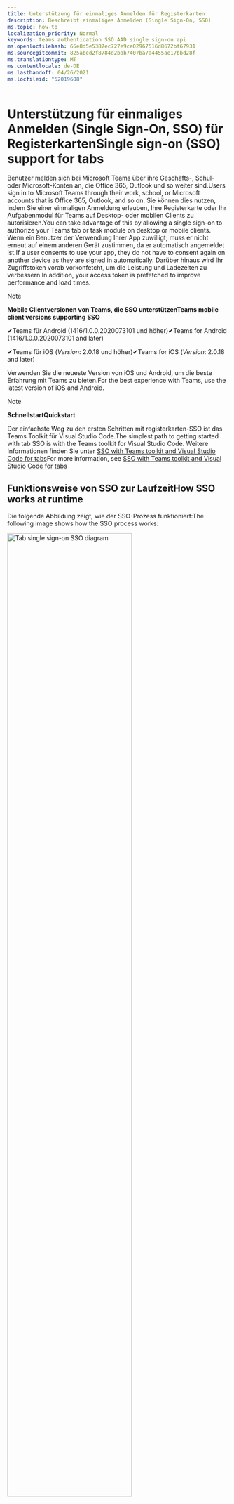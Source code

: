 ```yaml
---
title: Unterstützung für einmaliges Anmelden für Registerkarten
description: Beschreibt einmaliges Anmelden (Single Sign-On, SSO)
ms.topic: how-to
localization_priority: Normal
keywords: teams authentication SSO AAD single sign-on api
ms.openlocfilehash: 65e8d5e5387ec727e9ce02967516d8672bf67931
ms.sourcegitcommit: 825abed2f8784d2bab7407ba7a4455ae17bbd28f
ms.translationtype: MT
ms.contentlocale: de-DE
ms.lasthandoff: 04/26/2021
ms.locfileid: "52019608"
---
```

# <a name="single-sign-on-sso-support-for-tabs"></a><span data-ttu-id="a9f86-104">Unterstützung für einmaliges Anmelden (Single Sign-On, SSO) für Registerkarten</span><span class="sxs-lookup"><span data-stu-id="a9f86-104">Single sign-on (SSO) support for tabs</span></span>

<span data-ttu-id="a9f86-105">Benutzer melden sich bei Microsoft Teams über ihre Geschäfts-, Schul- oder Microsoft-Konten an, die Office 365, Outlook und so weiter sind.</span><span class="sxs-lookup"><span data-stu-id="a9f86-105">Users sign in to Microsoft Teams through their work, school, or Microsoft accounts that is Office 365, Outlook, and so on.</span></span> <span data-ttu-id="a9f86-106">Sie können dies nutzen, indem Sie einer einmaligen Anmeldung erlauben, Ihre Registerkarte oder Ihr Aufgabenmodul für Teams auf Desktop- oder mobilen Clients zu autorisieren.</span><span class="sxs-lookup"><span data-stu-id="a9f86-106">You can take advantage of this by allowing a single sign-on to authorize your Teams tab or task module on desktop or mobile clients.</span></span> <span data-ttu-id="a9f86-107">Wenn ein Benutzer der Verwendung Ihrer App zuwilligt, muss er nicht erneut auf einem anderen Gerät zustimmen, da er automatisch angemeldet ist.</span><span class="sxs-lookup"><span data-stu-id="a9f86-107">If a user consents to use your app, they do not have to consent again on another device as they are signed in automatically.</span></span> <span data-ttu-id="a9f86-108">Darüber hinaus wird Ihr Zugriffstoken vorab vorkonfetcht, um die Leistung und Ladezeiten zu verbessern.</span><span class="sxs-lookup"><span data-stu-id="a9f86-108">In addition, your access token is prefetched to improve performance and load times.</span></span>

> [!NOTE]
> <span data-ttu-id="a9f86-109">**Mobile Clientversionen von Teams, die SSO unterstützen**</span><span class="sxs-lookup"><span data-stu-id="a9f86-109">**Teams mobile client versions supporting SSO**</span></span>  
>
> <span data-ttu-id="a9f86-110">✔Teams für Android (1416/1.0.0.2020073101 und höher)</span><span class="sxs-lookup"><span data-stu-id="a9f86-110">✔Teams for Android (1416/1.0.0.2020073101 and later)</span></span>
>
> <span data-ttu-id="a9f86-111">✔Teams für iOS (_Version_: 2.0.18 und höher)</span><span class="sxs-lookup"><span data-stu-id="a9f86-111">✔Teams for iOS (_Version_: 2.0.18 and later)</span></span>  
>
> <span data-ttu-id="a9f86-112">Verwenden Sie die neueste Version von iOS und Android, um die beste Erfahrung mit Teams zu bieten.</span><span class="sxs-lookup"><span data-stu-id="a9f86-112">For the best experience with Teams, use the latest version of iOS and Android.</span></span>

> [!NOTE]
> <span data-ttu-id="a9f86-113">**Schnellstart**</span><span class="sxs-lookup"><span data-stu-id="a9f86-113">**Quickstart**</span></span>  
>
> <span data-ttu-id="a9f86-114">Der einfachste Weg zu den ersten Schritten mit registerkarten-SSO ist das Teams Toolkit für Visual Studio Code.</span><span class="sxs-lookup"><span data-stu-id="a9f86-114">The simplest path to getting started with tab SSO is with the Teams toolkit for Visual Studio Code.</span></span> <span data-ttu-id="a9f86-115">Weitere Informationen finden Sie unter [SSO with Teams toolkit and Visual Studio Code for tabs](../../../toolkit/visual-studio-code-tab-sso.md)</span><span class="sxs-lookup"><span data-stu-id="a9f86-115">For more information, see [SSO with Teams toolkit and Visual Studio Code for tabs](../../../toolkit/visual-studio-code-tab-sso.md)</span></span>

## <a name="how-sso-works-at-runtime"></a><span data-ttu-id="a9f86-116">Funktionsweise von SSO zur Laufzeit</span><span class="sxs-lookup"><span data-stu-id="a9f86-116">How SSO works at runtime</span></span>

<span data-ttu-id="a9f86-117">Die folgende Abbildung zeigt, wie der SSO-Prozess funktioniert:</span><span class="sxs-lookup"><span data-stu-id="a9f86-117">The following image shows how the SSO process works:</span></span>

<!-- markdownlint-disable MD033 -->
<img src="~/assets/images/tabs/tabs-sso-diagram.png" alt="Tab single sign-on SSO diagram" width="75%"/>

1. <span data-ttu-id="a9f86-118">In der Registerkarte wird ein JavaScript-Aufruf an `getAuthToken()` durchgeführt.</span><span class="sxs-lookup"><span data-stu-id="a9f86-118">In the tab, a JavaScript call is made to `getAuthToken()`.</span></span> <span data-ttu-id="a9f86-119">Dies weist Teams an, ein Authentifizierungstoken für die Registerkartenanwendung abzurufen.</span><span class="sxs-lookup"><span data-stu-id="a9f86-119">This tells Teams to obtain an authentication token for the tab application.</span></span>
2. <span data-ttu-id="a9f86-120">Wenn dies das erste Mal ist, dass der aktuelle Benutzer Ihre Registerkartenanwendung verwendet hat, gibt es eine Anforderungsaufforderung zur Zustimmung, wenn eine Zustimmung erforderlich ist, oder zur Verarbeitung der mehrstufigen Authentifizierung, z. B. der zweistufigen Authentifizierung.</span><span class="sxs-lookup"><span data-stu-id="a9f86-120">If this is the first time the current user has used your tab application, there is a request prompt to consent if consent is required or to handle step-up authentication such as two-factor authentication.</span></span>
3. <span data-ttu-id="a9f86-121">Teams fordert das Registerkartenanwendungstoken vom Azure Active Directory (AAD)-Endpunkt für den aktuellen Benutzer an.</span><span class="sxs-lookup"><span data-stu-id="a9f86-121">Teams requests the tab application token from the Azure Active Directory (AAD) endpoint for the current user.</span></span>
4. <span data-ttu-id="a9f86-122">AAD sendet das Registerkartenanwendungstoken an die Teams-Anwendung.</span><span class="sxs-lookup"><span data-stu-id="a9f86-122">AAD sends the tab application token to the Teams application.</span></span>
5. <span data-ttu-id="a9f86-123">Teams sendet das Registerkartenanwendungstoken als Teil des vom Aufruf zurückgegebenen Ergebnisobjekts an die `getAuthToken()` Registerkarte.</span><span class="sxs-lookup"><span data-stu-id="a9f86-123">Teams sends the tab application token to the tab as part of the result object returned by the `getAuthToken()` call.</span></span>
6. <span data-ttu-id="a9f86-124">Das Token wird in der Registerkartenanwendung mithilfe von JavaScript analysiert, um die erforderlichen Informationen wie die E-Mail-Adresse des Benutzers zu extrahieren.</span><span class="sxs-lookup"><span data-stu-id="a9f86-124">The token is parsed in the tab application using JavaScript, to extract required information, such as the user's email address.</span></span>

> [!NOTE]
> <span data-ttu-id="a9f86-125">Der ist nur gültig für die Zustimmung zu einer begrenzten Gruppe von APIs auf Benutzerebene, d. h. `getAuthToken()` E-Mail, Profil, offline_access und OpenId.</span><span class="sxs-lookup"><span data-stu-id="a9f86-125">The `getAuthToken()` is only valid for consenting to a limited set of user-level APIs that is email, profile, offline_access and OpenId.</span></span> <span data-ttu-id="a9f86-126">Es wird nicht für weitere Graph-Bereiche wie oder `User.Read` `Mail.Read` verwendet.</span><span class="sxs-lookup"><span data-stu-id="a9f86-126">It is not used for further Graph scopes such as `User.Read` or `Mail.Read`.</span></span> <span data-ttu-id="a9f86-127">Mögliche Problemumgehungen finden Sie [unter zusätzliche Graph-Bereiche](#apps-that-require-additional-graph-scopes).</span><span class="sxs-lookup"><span data-stu-id="a9f86-127">For suggested workarounds, see [additional Graph scopes](#apps-that-require-additional-graph-scopes).</span></span>

<span data-ttu-id="a9f86-128">Die SSO-API funktioniert auch in [Aufgabenmodulen,](../../../task-modules-and-cards/what-are-task-modules.md) die Webinhalte einbetten.</span><span class="sxs-lookup"><span data-stu-id="a9f86-128">The SSO API also works in [task modules](../../../task-modules-and-cards/what-are-task-modules.md) that embed web content.</span></span>

## <a name="develop-an-sso-microsoft-teams-tab"></a><span data-ttu-id="a9f86-129">Entwickeln einer Microsoft Teams-Registerkarte für SSO</span><span class="sxs-lookup"><span data-stu-id="a9f86-129">Develop an SSO Microsoft Teams tab</span></span>

<span data-ttu-id="a9f86-130">In diesem Abschnitt werden die Aufgaben beim Erstellen einer Registerkarte Teams beschrieben, die SSO verwendet.</span><span class="sxs-lookup"><span data-stu-id="a9f86-130">This section describes the tasks involved in creating a Teams tab that uses SSO.</span></span> <span data-ttu-id="a9f86-131">Diese Aufgaben sind sprach- und frameworkunabhängig.</span><span class="sxs-lookup"><span data-stu-id="a9f86-131">These tasks are language- and framework-agnostic.</span></span>

### <a name="1-create-your-aad-application"></a><span data-ttu-id="a9f86-132">1. Erstellen Ihrer AAD-Anwendung</span><span class="sxs-lookup"><span data-stu-id="a9f86-132">1. Create your AAD application</span></span>

<span data-ttu-id="a9f86-133">**So registrieren Sie Ihre Anwendung im [AAD-Portal](https://azure.microsoft.com/features/azure-portal/) (Übersicht)**</span><span class="sxs-lookup"><span data-stu-id="a9f86-133">**To register your application in the [AAD portal](https://azure.microsoft.com/features/azure-portal/) overview**</span></span>

1. <span data-ttu-id="a9f86-134">Erhalten Sie [Ihre AAD-Anwendungs-ID](/azure/active-directory/develop/howto-create-service-principal-portal#get-values-for-signing-in).</span><span class="sxs-lookup"><span data-stu-id="a9f86-134">Get your [AAD Application ID](/azure/active-directory/develop/howto-create-service-principal-portal#get-values-for-signing-in).</span></span>
2. <span data-ttu-id="a9f86-135">Geben Sie die Berechtigungen an, die Ihre Anwendung für den AAD-Endpunkt benötigt, und optional Graph.</span><span class="sxs-lookup"><span data-stu-id="a9f86-135">Specify the permissions that your application needs for the AAD endpoint and, optionally, Graph.</span></span>
3. <span data-ttu-id="a9f86-136">[Erteilen von Berechtigungen](/azure/active-directory/develop/howto-create-service-principal-portal#configure-access-policies-on-resources) für Desktop-, Web- und mobile Anwendungen von Teams.</span><span class="sxs-lookup"><span data-stu-id="a9f86-136">[Grant permissions](/azure/active-directory/develop/howto-create-service-principal-portal#configure-access-policies-on-resources) for Teams desktop, web, and mobile applications.</span></span>
4. <span data-ttu-id="a9f86-137">Autorisieren Sie Teams, indem Sie **die** Schaltfläche Bereich hinzufügen  auswählen und geben Sie in dem geöffneten Bereich access_as_user **Bereichsnamen ein.**</span><span class="sxs-lookup"><span data-stu-id="a9f86-137">Pre-authorize Teams by selecting the **Add a scope** button and in the panel that opens, enter **access_as_user** as the **Scope name**.</span></span>

> [!NOTE]
> <span data-ttu-id="a9f86-138">Es gibt einige wichtige Einschränkungen, die Sie kennen müssen:</span><span class="sxs-lookup"><span data-stu-id="a9f86-138">There are some important restrictions that you must know:</span></span>
>
> * <span data-ttu-id="a9f86-139">Es werden nur Graph-API-Berechtigungen auf Benutzerebene unterstützt, d. h. E-Mail, Profil, offline_access, OpenId.</span><span class="sxs-lookup"><span data-stu-id="a9f86-139">Only user-level Graph API permissions are supported that is, email, profile, offline_access, OpenId.</span></span> <span data-ttu-id="a9f86-140">Wenn Sie Zugriff auf andere Graph-Bereiche wie oder haben `User.Read` `Mail.Read` müssen, lesen Sie [empfohlene Problemumgehung](#apps-that-require-additional-graph-scopes).</span><span class="sxs-lookup"><span data-stu-id="a9f86-140">If you must have access to other Graph scopes such as `User.Read` or `Mail.Read`, see [recommended workaround](#apps-that-require-additional-graph-scopes).</span></span>
> * <span data-ttu-id="a9f86-141">Es ist wichtig, dass der Domänenname Ihrer Anwendung mit dem Domänennamen identisch ist, den Sie für Ihre AAD-Anwendung registriert haben.</span><span class="sxs-lookup"><span data-stu-id="a9f86-141">It is important that your application's domain name is the same as the domain name you have registered for your AAD application.</span></span>
> * <span data-ttu-id="a9f86-142">Derzeit werden mehrere Domänen pro App nicht unterstützt.</span><span class="sxs-lookup"><span data-stu-id="a9f86-142">Currently multiple domains per app are not supported.</span></span>

<span data-ttu-id="a9f86-143">**So registrieren Sie Ihre App über das AAD-Portal**</span><span class="sxs-lookup"><span data-stu-id="a9f86-143">**To register your app through the AAD portal**</span></span>

1. <span data-ttu-id="a9f86-144">Registrieren Sie eine neue Anwendung im [AAD-App-Registrierungsportal.](https://go.microsoft.com/fwlink/?linkid=2083908)</span><span class="sxs-lookup"><span data-stu-id="a9f86-144">Register a new application in the [AAD App Registrations](https://go.microsoft.com/fwlink/?linkid=2083908) portal.</span></span>
2. <span data-ttu-id="a9f86-145">Wählen **Sie Neue Registrierung aus.**</span><span class="sxs-lookup"><span data-stu-id="a9f86-145">Select **New Registration**.</span></span> <span data-ttu-id="a9f86-146">Die **Seite Anwendung registrieren** wird angezeigt.</span><span class="sxs-lookup"><span data-stu-id="a9f86-146">The **Register an application** page appears.</span></span>
3. <span data-ttu-id="a9f86-147">Geben Sie **auf der Seite** Anwendung registrieren die folgenden Werte ein:</span><span class="sxs-lookup"><span data-stu-id="a9f86-147">In the **Register an application** page, enter the following values:</span></span>
    1. <span data-ttu-id="a9f86-148">Geben Sie einen **Namen** für Ihre App ein.</span><span class="sxs-lookup"><span data-stu-id="a9f86-148">Enter a **Name** for your app.</span></span>
    2. <span data-ttu-id="a9f86-149">Wählen Sie **die Unterstützten Kontotypen** aus, wählen Sie einzelnen Mandanten- oder mehrstufigen Kontotyp aus.</span><span class="sxs-lookup"><span data-stu-id="a9f86-149">Choose the **Supported account types**, select single tenant or multitenant account type.</span></span> <span data-ttu-id="a9f86-150">¹</span><span class="sxs-lookup"><span data-stu-id="a9f86-150">¹</span></span>
    * <span data-ttu-id="a9f86-151">Lassen Sie **URI umleiten** leer.</span><span class="sxs-lookup"><span data-stu-id="a9f86-151">Leave **Redirect URI** empty.</span></span>
    3. <span data-ttu-id="a9f86-152">Wählen Sie **Registrieren** aus.</span><span class="sxs-lookup"><span data-stu-id="a9f86-152">Choose **Register**.</span></span>
4. <span data-ttu-id="a9f86-153">Kopieren und speichern Sie auf der Übersichtsseite die **Anwendungs-ID (Client-ID).**</span><span class="sxs-lookup"><span data-stu-id="a9f86-153">On the overview page, copy and save the **Application (client) ID**.</span></span> <span data-ttu-id="a9f86-154">Sie müssen dies später beim Aktualisieren Ihres Teams-Anwendungsmanifests haben.</span><span class="sxs-lookup"><span data-stu-id="a9f86-154">You must have it later when updating your Teams application manifest.</span></span>
5. <span data-ttu-id="a9f86-155">Wählen Sie unter **Verwalten** die Option **Eine API verfügbar machen** aus.</span><span class="sxs-lookup"><span data-stu-id="a9f86-155">Under **Manage**, select **Expose an API**.</span></span>
6. <span data-ttu-id="a9f86-156">Wählen Sie den **Link Set** aus, um den Anwendungs-ID-URI in Form von zu `api://{AppID}` generieren.</span><span class="sxs-lookup"><span data-stu-id="a9f86-156">Select the **Set** link to generate the Application ID URI in the form of `api://{AppID}`.</span></span> <span data-ttu-id="a9f86-157">Fügen Sie Ihren vollqualifizierten Domänennamen mit einem Schrägstrich "/" ein, der am Ende zwischen den doppelten Schrägstrichen und der GUID angefügt ist.</span><span class="sxs-lookup"><span data-stu-id="a9f86-157">Insert your fully qualified domain name with a forward slash "/" appended to the end, between the double forward slashes and the GUID.</span></span> <span data-ttu-id="a9f86-158">Die gesamte ID muss die Form `api://fully-qualified-domain-name.com/{AppID}` haben.</span><span class="sxs-lookup"><span data-stu-id="a9f86-158">The entire ID must have the form of `api://fully-qualified-domain-name.com/{AppID}`.</span></span> <span data-ttu-id="a9f86-159">² Beispiel: `api://subdomain.example.com/00000000-0000-0000-0000-000000000000` .</span><span class="sxs-lookup"><span data-stu-id="a9f86-159">² For example, `api://subdomain.example.com/00000000-0000-0000-0000-000000000000`.</span></span> <span data-ttu-id="a9f86-160">Der vollqualifizierte Domänenname ist der lesbare Domänenname für den Menschen, aus dem Ihre App bedient wird.</span><span class="sxs-lookup"><span data-stu-id="a9f86-160">The fully qualified domain name is the human readable domain name from which your app is served.</span></span> <span data-ttu-id="a9f86-161">Wenn Sie einen Tunneldienst wie ngrok verwenden, müssen Sie diesen Wert aktualisieren, wenn sich ihre ngrok-Unterdomäne ändert.</span><span class="sxs-lookup"><span data-stu-id="a9f86-161">If you are using a tunneling service such as ngrok, you must update this value whenever your ngrok subdomain changes.</span></span>
7. <span data-ttu-id="a9f86-162">Wählen Sie **Bereich hinzufügen**.</span><span class="sxs-lookup"><span data-stu-id="a9f86-162">Select **Add a scope**.</span></span> <span data-ttu-id="a9f86-163">Geben Sie im geöffneten Bereich **access_as_user** als **Bereichsnamen ein.**</span><span class="sxs-lookup"><span data-stu-id="a9f86-163">In the panel that opens, enter **access_as_user** as the **Scope name**.</span></span>
8. <span data-ttu-id="a9f86-164">Geben Sie **im Feld Wer kann zustimmen?** **Admins und Benutzer ein.**</span><span class="sxs-lookup"><span data-stu-id="a9f86-164">In the **Who can consent?** box, enter **Admins and users**.</span></span>
9. <span data-ttu-id="a9f86-165">Geben Sie die Details in die Felder für die Konfiguration der Administrator- und Benutzer-Zustimmungsaufforderungen mit Werten ein, die für den Bereich geeignet `access_as_user` sind:</span><span class="sxs-lookup"><span data-stu-id="a9f86-165">Enter the details in the boxes for configuring the admin and user consent prompts with values that are appropriate for the `access_as_user` scope:</span></span>
    * <span data-ttu-id="a9f86-166">**Titel der Administratoreinwilligung**: Teams kann auf das Benutzerprofil zugreifen.</span><span class="sxs-lookup"><span data-stu-id="a9f86-166">**Admin consent title:** Teams can access the user’s profile.</span></span>
    * <span data-ttu-id="a9f86-167">**Administrator-Zustimmungsbeschreibung:** Teams kann die Web-APIs der App als aktuellen Benutzer aufrufen.</span><span class="sxs-lookup"><span data-stu-id="a9f86-167">**Admin consent description**: Teams can call the app’s web APIs as the current user.</span></span>
    * <span data-ttu-id="a9f86-168">**Benutzer-Zustimmungstitel:** Teams kann auf Ihr Profil zugreifen und Anforderungen in Ihrem Namen stellen.</span><span class="sxs-lookup"><span data-stu-id="a9f86-168">**User consent title**: Teams can access your profile and make requests on your behalf.</span></span>
    * <span data-ttu-id="a9f86-169">**Benutzer-Zustimmungsbeschreibung:** Teams kann die APIs dieser App mit denselben Rechten aufrufen wie Sie.</span><span class="sxs-lookup"><span data-stu-id="a9f86-169">**User consent description:** Teams can call this app’s APIs with the same rights as you have.</span></span>
10. <span data-ttu-id="a9f86-170">Stellen Sie sicher, **Zustand** auf **Aktiviert** festgelegt ist.</span><span class="sxs-lookup"><span data-stu-id="a9f86-170">Ensure that **State** is set to **Enabled**.</span></span>
11. <span data-ttu-id="a9f86-171">Wählen **Sie Bereich hinzufügen aus,** um die Details zu speichern.</span><span class="sxs-lookup"><span data-stu-id="a9f86-171">Select **Add scope** to save the details.</span></span> <span data-ttu-id="a9f86-172">Der Domänenteil  des Bereichsnamens, der unterhalb des Textfelds angezeigt wird, muss automatisch mit dem **anwendungs-ID-URI** übereinstimmen, der im vorherigen Schritt festgelegt wurde, und am Ende `/access_as_user` angefügt `api://subdomain.example.com/00000000-0000-0000-0000-000000000000/access_as_user` werden.</span><span class="sxs-lookup"><span data-stu-id="a9f86-172">The domain part of the **Scope name** displayed below the text field must automatically match the **Application ID** URI set in the previous step, with `/access_as_user` appended to the end `api://subdomain.example.com/00000000-0000-0000-0000-000000000000/access_as_user`.</span></span>
12. <span data-ttu-id="a9f86-173">Identifizieren Sie im Abschnitt Autorisierte **Clientanwendungen** die Anwendungen, die Sie für die Webanwendung Ihrer App autorisieren möchten.</span><span class="sxs-lookup"><span data-stu-id="a9f86-173">In the **Authorized client applications** section, identify the applications that you want to authorize for your app’s web application.</span></span> <span data-ttu-id="a9f86-174">Wählen **Sie Clientanwendung hinzufügen aus.**</span><span class="sxs-lookup"><span data-stu-id="a9f86-174">Select **Add a client application**.</span></span> <span data-ttu-id="a9f86-175">Geben Sie die folgenden Client-IDs ein, und wählen Sie den autorisierten Bereich aus, den Sie im vorherigen Schritt erstellt haben:</span><span class="sxs-lookup"><span data-stu-id="a9f86-175">Enter each of the following client IDs and select the authorized scope you created in the previous step:</span></span>
    * <span data-ttu-id="a9f86-176">`1fec8e78-bce4-4aaf-ab1b-5451cc387264` für mobile Teams- oder Desktopanwendung.</span><span class="sxs-lookup"><span data-stu-id="a9f86-176">`1fec8e78-bce4-4aaf-ab1b-5451cc387264` for Teams mobile or desktop application.</span></span>
    * <span data-ttu-id="a9f86-177">`5e3ce6c0-2b1f-4285-8d4b-75ee78787346` für die Teams-Webanwendung.</span><span class="sxs-lookup"><span data-stu-id="a9f86-177">`5e3ce6c0-2b1f-4285-8d4b-75ee78787346` for Teams web application.</span></span>
13. <span data-ttu-id="a9f86-178">Navigieren Sie zu **API-Berechtigungen**.</span><span class="sxs-lookup"><span data-stu-id="a9f86-178">Navigate to **API Permissions**.</span></span> <span data-ttu-id="a9f86-179">Wählen **Sie Microsoft** Graph Delegierte Berechtigungen hinzufügen aus, und fügen Sie dann die folgenden Berechtigungen aus der  >    >  Graph-API hinzu:</span><span class="sxs-lookup"><span data-stu-id="a9f86-179">Select **Add a permission** > **Microsoft Graph** > **Delegated permissions**, then add the following permissions from Graph API:</span></span>
    * <span data-ttu-id="a9f86-180">User.Read standardmäßig aktiviert</span><span class="sxs-lookup"><span data-stu-id="a9f86-180">User.Read enabled by default</span></span>
    * <span data-ttu-id="a9f86-181">email</span><span class="sxs-lookup"><span data-stu-id="a9f86-181">email</span></span>
    * <span data-ttu-id="a9f86-182">offline_access</span><span class="sxs-lookup"><span data-stu-id="a9f86-182">offline_access</span></span>
    * <span data-ttu-id="a9f86-183">OpenId</span><span class="sxs-lookup"><span data-stu-id="a9f86-183">OpenId</span></span>
    * <span data-ttu-id="a9f86-184">Profil</span><span class="sxs-lookup"><span data-stu-id="a9f86-184">profile</span></span>

14. <span data-ttu-id="a9f86-185">Navigieren Sie zu **Authentifizierung**.</span><span class="sxs-lookup"><span data-stu-id="a9f86-185">Navigate to **Authentication**.</span></span>

    <span data-ttu-id="a9f86-186">Wenn einer App keine Zustimmung des IT-Admins erteilt wurde, müssen Benutzer bei der ersten Verwendung einer App ihre Zustimmung erteilen.</span><span class="sxs-lookup"><span data-stu-id="a9f86-186">If an app has not been granted IT admin consent, users have to provide consent the first time they use an app.</span></span>

    <span data-ttu-id="a9f86-187">So geben Sie einen Umleitungs-URI ein:</span><span class="sxs-lookup"><span data-stu-id="a9f86-187">To enter a redirect URI:</span></span>
    * <span data-ttu-id="a9f86-188">Wählen **Sie Plattform hinzufügen aus.**</span><span class="sxs-lookup"><span data-stu-id="a9f86-188">Select **Add a platform**.</span></span>
    * <span data-ttu-id="a9f86-189">Wählen Sie **Web** aus.</span><span class="sxs-lookup"><span data-stu-id="a9f86-189">Select **web**.</span></span>
    * <span data-ttu-id="a9f86-190">Geben Sie den **Umleitungs-URI** für Ihre App ein.</span><span class="sxs-lookup"><span data-stu-id="a9f86-190">Enter the **redirect URI** for your app.</span></span> <span data-ttu-id="a9f86-191">Dies ist die Seite, auf der der Benutzer durch einen erfolgreichen impliziten Erteilungsfluss umgeleitet wird.</span><span class="sxs-lookup"><span data-stu-id="a9f86-191">This is the page where a successful implicit grant flow redirects the user.</span></span> <span data-ttu-id="a9f86-192">Dies ist derselbe vollqualifizierte Domänenname, den Sie in Schritt 5 eingegeben haben, gefolgt von der API-Route, an die eine Authentifizierungsantwort gesendet wird.</span><span class="sxs-lookup"><span data-stu-id="a9f86-192">This is the same fully qualified domain name that you entered in step 5 followed by the API route where an authentication response is sent.</span></span> <span data-ttu-id="a9f86-193">Wenn Sie einem der Teams-Beispiele folgen, ist dies `https://subdomain.example.com/auth-end` .</span><span class="sxs-lookup"><span data-stu-id="a9f86-193">If you are following any of the Teams samples, this is `https://subdomain.example.com/auth-end`.</span></span>

    <span data-ttu-id="a9f86-194">Aktivieren Sie die implizite Gewährung, indem Sie die folgenden Kontrollkästchen aktivieren: ✔-ID-Token ✔ Zugriffstoken</span><span class="sxs-lookup"><span data-stu-id="a9f86-194">Enable implicit grant by checking the following boxes: ✔ ID Token ✔ Access Token</span></span>

<span data-ttu-id="a9f86-195">Glückwunsch!</span><span class="sxs-lookup"><span data-stu-id="a9f86-195">Congratulations!</span></span> <span data-ttu-id="a9f86-196">Sie haben die erforderlichen Voraussetzungen für die App-Registrierung erfüllt, um mit der Registerkarte SSO-App fortzufahren.</span><span class="sxs-lookup"><span data-stu-id="a9f86-196">You have completed the app registration prerequisites to proceed with your tab SSO app.</span></span>

> [!NOTE]
>
> * <span data-ttu-id="a9f86-197">¹ Wenn Ihre AAD-App im selben Mandanten registriert ist, in dem Sie eine Authentifizierungsanforderung in Teams stellen, kann der Benutzer nicht um Zustimmung gebeten werden und erhält sofort ein Zugriffstoken.</span><span class="sxs-lookup"><span data-stu-id="a9f86-197">¹ If your AAD app is registered in the same tenant where you are making an authentication request in Teams, the user cannot be asked to consent and is granted an access token right away.</span></span> <span data-ttu-id="a9f86-198">Benutzer stimmen diesen Berechtigungen nur zu, wenn die AAD-App in einem anderen Mandanten registriert ist.</span><span class="sxs-lookup"><span data-stu-id="a9f86-198">Users only consent to these permissions if the AAD app is registered in a different tenant.</span></span>
> * <span data-ttu-id="a9f86-199">² Wenn die benutzerdefinierte Domäne nicht zu AAD hinzugefügt wird, wird eine Fehlermeldung angezeigt, die besagt, dass der Hostname nicht auf einer bereits vorhandenen Domäne basieren darf.</span><span class="sxs-lookup"><span data-stu-id="a9f86-199">² If the custom domain is not added to AAD, you get an error stating that the host name must not be based on an already owned domain.</span></span> <span data-ttu-id="a9f86-200">Um AAD eine benutzerdefinierte Domäne hinzuzufügen und zu registrieren, führen Sie die Schritte zum Hinzufügen eines benutzerdefinierten Domänennamens zur [AAD-Prozedur](/azure/active-directory/fundamentals/add-custom-domain) aus, und wiederholen Sie dann Schritt 5.</span><span class="sxs-lookup"><span data-stu-id="a9f86-200">To add custom domain to AAD and register it, follow the [add a custom domain name to AAD](/azure/active-directory/fundamentals/add-custom-domain) procedure, and then repeat step 5.</span></span> <span data-ttu-id="a9f86-201">Sie können diesen Fehler auch erhalten, wenn Sie im Office 365-Mandanz nicht mit Administratoranmeldeinformationen angemeldet sind.</span><span class="sxs-lookup"><span data-stu-id="a9f86-201">You can also get this error if you are not signed in with Admin credentials in the Office 365 tenancy.</span></span>
> * <span data-ttu-id="a9f86-202">Wenn Sie den Benutzerprinzipalnamen (User Principal Name, UPN) im zurückgegebenen Zugriffstoken nicht erhalten, können Sie ihn als [optionalen](https://docs.microsoft.com/azure/active-directory/develop/active-directory-optional-claims) Anspruch in AAD hinzufügen.</span><span class="sxs-lookup"><span data-stu-id="a9f86-202">If you are not receiving the user principal name (UPN)) in the returned access token, you can add it as an [optional claim](https://docs.microsoft.com/azure/active-directory/develop/active-directory-optional-claims) in AAD.</span></span>

### <a name="2-update-your-teams-application-manifest"></a><span data-ttu-id="a9f86-203">2. Aktualisieren Des Anwendungsmanifests von Teams</span><span class="sxs-lookup"><span data-stu-id="a9f86-203">2. Update your Teams application manifest</span></span>

<span data-ttu-id="a9f86-204">Verwenden Sie den folgenden Code, um Ihrem Teams-Manifest neue Eigenschaften hinzuzufügen:</span><span class="sxs-lookup"><span data-stu-id="a9f86-204">Use the following code to add new properties to your Teams manifest:</span></span>

```json
"webApplicationInfo": {
  "id": "00000000-0000-0000-0000-000000000000",
  "resource": "api://subdomain.example.com/00000000-0000-0000-0000-000000000000"
}
```

* <span data-ttu-id="a9f86-205">**WebApplicationInfo** ist das übergeordnete Element der folgenden Elemente:</span><span class="sxs-lookup"><span data-stu-id="a9f86-205">**WebApplicationInfo** is the parent of the following elements:</span></span>

> [!div class="checklist"]
> * <span data-ttu-id="a9f86-206">**id** – Die Client-ID der Anwendung.</span><span class="sxs-lookup"><span data-stu-id="a9f86-206">**id** - The client ID of the application.</span></span> <span data-ttu-id="a9f86-207">Dies ist die Anwendungs-ID, die Sie im Rahmen der Registrierung der Anwendung bei Azure AD erhalten haben.</span><span class="sxs-lookup"><span data-stu-id="a9f86-207">This is the application ID that you obtained as part of registering the application with Azure AD.</span></span>
>* <span data-ttu-id="a9f86-208">**resource** – Die Domäne und Unterdomäne Ihrer Anwendung.</span><span class="sxs-lookup"><span data-stu-id="a9f86-208">**resource** - The domain and subdomain of your application.</span></span> <span data-ttu-id="a9f86-209">Dies ist der gleiche URI (einschließlich des Protokolls), den Sie beim Erstellen `api://` `scope` in Schritt 6 registriert haben.</span><span class="sxs-lookup"><span data-stu-id="a9f86-209">This is the same URI (including the `api://` protocol) that you registered when creating your `scope` in step 6.</span></span> <span data-ttu-id="a9f86-210">Sie dürfen den Pfad `access_as_user` nicht in Ihre Ressource verwenden.</span><span class="sxs-lookup"><span data-stu-id="a9f86-210">You must not include the `access_as_user` path in your resource.</span></span> <span data-ttu-id="a9f86-211">Der Domänenteil dieses URI muss mit der Domäne übereinstimmen, einschließlich aller Unterdomänen, die in den URLs Ihres Teams-Anwendungsmanifests verwendet werden.</span><span class="sxs-lookup"><span data-stu-id="a9f86-211">The domain part of this URI must match the domain, including any subdomains, used in the URLs of your Teams application manifest.</span></span>

> [!NOTE]
>
>* <span data-ttu-id="a9f86-212">Die Ressource für eine AAD-App ist in der Regel der Stamm der Website-URL und der appID (z. B. `api://subdomain.example.com/00000000-0000-0000-0000-000000000000` ).</span><span class="sxs-lookup"><span data-stu-id="a9f86-212">The resource for an AAD app is usually the root of its site URL and the appID (e.g. `api://subdomain.example.com/00000000-0000-0000-0000-000000000000`).</span></span> <span data-ttu-id="a9f86-213">Dieser Wert wird auch verwendet, um sicherzustellen, dass Ihre Anforderung von derselben Domäne kommt.</span><span class="sxs-lookup"><span data-stu-id="a9f86-213">This value is also used to ensure your request is coming from the same domain.</span></span> <span data-ttu-id="a9f86-214">Stellen Sie `contentURL` sicher, dass die Für Ihre Registerkarte dieselben Domänen wie Ihre Ressourceneigenschaft verwendet.</span><span class="sxs-lookup"><span data-stu-id="a9f86-214">Ensure that the `contentURL` for your tab uses the same domains as your resource property.</span></span>
>* <span data-ttu-id="a9f86-215">Sie müssen manifest Version 1.5 oder höher verwenden, um das Feld zu `webApplicationInfo` implementieren.</span><span class="sxs-lookup"><span data-stu-id="a9f86-215">You must use manifest version 1.5 or higher to implement the `webApplicationInfo` field.</span></span>

### <a name="3-get-an-authentication-token-from-your-client-side-code"></a><span data-ttu-id="a9f86-216">3. Erhalten eines Authentifizierungstokens aus Ihrem clientseitigen Code</span><span class="sxs-lookup"><span data-stu-id="a9f86-216">3. Get an authentication token from your client-side code</span></span>

<span data-ttu-id="a9f86-217">Verwenden Sie die folgende Authentifizierungs-API:</span><span class="sxs-lookup"><span data-stu-id="a9f86-217">Use the following authentication API:</span></span>

```javascript
var authTokenRequest = {
  successCallback: function(result) { console.log("Success: " + result); },
  failureCallback: function(error) { console.log("Failure: " + error); }
};
microsoftTeams.authentication.getAuthToken(authTokenRequest);
```

<span data-ttu-id="a9f86-218">Wenn Sie anrufen – und zusätzliche Zustimmung des Benutzers für Berechtigungen auf Benutzerebene erforderlich ist, wird dem Benutzer ein Dialogfeld angezeigt, um zusätzliche `getAuthToken` Zustimmung zu erteilen.</span><span class="sxs-lookup"><span data-stu-id="a9f86-218">When you call `getAuthToken` - and additional user consent is required for user-level permissions, a dialog is shown to the user to grant additional consent.</span></span>

<span data-ttu-id="a9f86-219">Nachdem Sie das Zugriffstoken im Erfolgsrückruf erhalten haben, können Sie das Zugriffstoken decodieren, um die diesem Token zugeordneten Ansprüche anzeigen zu können.</span><span class="sxs-lookup"><span data-stu-id="a9f86-219">After you receive the access token in the success callback, you can decode the access token to view the claims associated with that token.</span></span> <span data-ttu-id="a9f86-220">Optional können Sie das Zugriffstoken manuell kopieren und in ein Tool einfügen, z. B. [jwt.ms,](https://jwt.ms/) um den Inhalt zu überprüfen.</span><span class="sxs-lookup"><span data-stu-id="a9f86-220">Optionally, you can manually copy and paste the access token into a tool, such as [jwt.ms](https://jwt.ms/) to inspect its contents.</span></span> <span data-ttu-id="a9f86-221">Wenn Sie den UPN nicht im zurückgegebenen Zugriffstoken erhalten, können Sie ihn als [optionalen](https://docs.microsoft.com/azure/active-directory/develop/active-directory-optional-claims) Anspruch in AAD hinzufügen.</span><span class="sxs-lookup"><span data-stu-id="a9f86-221">If you are not receiving the UPN in the returned access token, you can add it as an [optional claim](https://docs.microsoft.com/azure/active-directory/develop/active-directory-optional-claims) in AAD.</span></span>

<p>
    <img src="~/assets/images/tabs/tabs-sso-prompt.png" alt="Tab single sign-on SSO dialog prompt" width="75%"/>
</p>

## <a name="code-sample"></a><span data-ttu-id="a9f86-222">Codebeispiel</span><span class="sxs-lookup"><span data-stu-id="a9f86-222">Code sample</span></span>

|<span data-ttu-id="a9f86-223">**Beispielname**</span><span class="sxs-lookup"><span data-stu-id="a9f86-223">**Sample name**</span></span>|<span data-ttu-id="a9f86-224">**Beschreibung**</span><span class="sxs-lookup"><span data-stu-id="a9f86-224">**Description**</span></span>|<span data-ttu-id="a9f86-225">**C#**</span><span class="sxs-lookup"><span data-stu-id="a9f86-225">**C#**</span></span>|<span data-ttu-id="a9f86-226">**Node.js**</span><span class="sxs-lookup"><span data-stu-id="a9f86-226">**Node.js**</span></span>|
|---------------|---------------|------|--------------|
| <span data-ttu-id="a9f86-227">Registerkarte SSO</span><span class="sxs-lookup"><span data-stu-id="a9f86-227">Tab SSO</span></span> |<span data-ttu-id="a9f86-228">Microsoft Teams-Beispiel-App für Registerkarten Azure AD SSO</span><span class="sxs-lookup"><span data-stu-id="a9f86-228">Microsoft Teams sample app for tabs Azure AD SSO</span></span>| [<span data-ttu-id="a9f86-229">View</span><span class="sxs-lookup"><span data-stu-id="a9f86-229">View</span></span>](https://github.com/OfficeDev/Microsoft-Teams-Samples/tree/main/samples/tab-sso/csharp)|<span data-ttu-id="a9f86-230">[Ansicht](https://github.com/OfficeDev/Microsoft-Teams-Samples/blob/main/samples/tab-sso/nodejs),</span><span class="sxs-lookup"><span data-stu-id="a9f86-230">[View](https://github.com/OfficeDev/Microsoft-Teams-Samples/blob/main/samples/tab-sso/nodejs),</span></span> </br>[<span data-ttu-id="a9f86-231">Teams Toolkit</span><span class="sxs-lookup"><span data-stu-id="a9f86-231">Teams Toolkit</span></span>](../../../toolkit/visual-studio-code-tab-sso.md)|

## <a name="known-limitations"></a><span data-ttu-id="a9f86-232">Bekannte Einschränkungen</span><span class="sxs-lookup"><span data-stu-id="a9f86-232">Known limitations</span></span>

### <a name="apps-that-require-additional-graph-scopes"></a><span data-ttu-id="a9f86-233">Apps, die zusätzliche Graph-Bereiche erfordern</span><span class="sxs-lookup"><span data-stu-id="a9f86-233">Apps that require additional Graph scopes</span></span>

<span data-ttu-id="a9f86-234">Unsere aktuelle Implementierung für SSO erteilt nur Zustimmung für Berechtigungen auf Benutzerebene, d. h. E-Mail, Profil, offline_access, OpenId und nicht für andere APIs wie User.Read oder Mail.Read.</span><span class="sxs-lookup"><span data-stu-id="a9f86-234">Our current implementation for SSO only grants consent for user-level permissions that is email, profile, offline_access, OpenId and not for other APIs such as User.Read or Mail.Read.</span></span> <span data-ttu-id="a9f86-235">Wenn Ihre App weitere Graph-Bereiche benötigt, werden im nächsten Abschnitt einige Problemumgehungen zur Aktivierung beschrieben.</span><span class="sxs-lookup"><span data-stu-id="a9f86-235">If your app needs further Graph scopes, the next section provides some enabling workarounds.</span></span>

#### <a name="tenant-admin-consent"></a><span data-ttu-id="a9f86-236">Zustimmung des Mandantenadministrators</span><span class="sxs-lookup"><span data-stu-id="a9f86-236">Tenant Admin Consent</span></span>

<span data-ttu-id="a9f86-237">Der einfachste Ansatz besteht in der Vorab-Zustimmung eines Mandantenadministrators im Namen der Organisation.</span><span class="sxs-lookup"><span data-stu-id="a9f86-237">The simplest approach is to get a tenant admin to pre-consent on behalf of the organization.</span></span> <span data-ttu-id="a9f86-238">Dies bedeutet, dass Benutzer diesen Bereich nicht zustimmen müssen, und Sie können dann die Tokenserverseite mithilfe des [AAD-Im-Auftrag-von-Fluss](/azure/active-directory/develop/v1-oauth2-on-behalf-of-flow)austauschen.</span><span class="sxs-lookup"><span data-stu-id="a9f86-238">This means users do not have to consent to these scopes and you can then be free to exchange the token server side using AAD’s [on-behalf-of flow](/azure/active-directory/develop/v1-oauth2-on-behalf-of-flow).</span></span> <span data-ttu-id="a9f86-239">Diese Problemumgehung ist für interne Geschäftsanwendungen akzeptabel, reicht jedoch nicht für Drittanbieterentwickler aus, die sich nicht auf die Genehmigung des Mandantenadministrators verlassen können.</span><span class="sxs-lookup"><span data-stu-id="a9f86-239">This workaround is acceptable for internal line-of-business applications but is not enough for third-party developers who are not able to rely on tenant admin approval.</span></span>

<span data-ttu-id="a9f86-240">Eine einfache Möglichkeit der Zustimmung im Namen einer Organisation als Mandantenadministrator besteht im Verweisen auf `https://login.microsoftonline.com/common/adminconsent?client_id=<AAD_App_ID>` .</span><span class="sxs-lookup"><span data-stu-id="a9f86-240">A simple way of consenting on behalf of an organization as a tenant admin is to refer to `https://login.microsoftonline.com/common/adminconsent?client_id=<AAD_App_ID>`.</span></span>

#### <a name="ask-for-additional-consent-using-the-auth-api"></a><span data-ttu-id="a9f86-241">Bitten Sie um zusätzliche Zustimmung mithilfe der Authentifizierungs-API</span><span class="sxs-lookup"><span data-stu-id="a9f86-241">Ask for additional consent using the Auth API</span></span>

<span data-ttu-id="a9f86-242">Ein weiterer Ansatz zum Abrufen zusätzlicher Graph-Bereiche ist das Präsentieren eines Zustimmungsdialogfelds mithilfe unseres vorhandenen webbasierten Azure AD-Authentifizierungsansatzes, bei dem ein Dialogfeld für die Azure [AD-Zustimmung](~/tabs/how-to/authentication/auth-tab-aad.md#navigate-to-the-authorization-page-from-your-popup-page) angezeigt wird.</span><span class="sxs-lookup"><span data-stu-id="a9f86-242">Another approach for getting additional Graph scopes is to present a consent dialog using our existing [web-based Azure AD authentication approach](~/tabs/how-to/authentication/auth-tab-aad.md#navigate-to-the-authorization-page-from-your-popup-page) which involves popping up an Azure AD consent dialog box.</span></span> 

<span data-ttu-id="a9f86-243">**So bitten Sie um zusätzliche Zustimmung mithilfe der Authentifizierungs-API**</span><span class="sxs-lookup"><span data-stu-id="a9f86-243">**To ask for additional consent using the Auth API**</span></span>

1. <span data-ttu-id="a9f86-244">Das mithilfe abgerufene Token muss serverseitig mithilfe von AAD im Auftrag des Datenflusses ausgetauscht werden, um Zugriff auf diese zusätzlichen `getAuthToken()` [Graph-APIs](/azure/active-directory/develop/v2-oauth2-on-behalf-of-flow) zu erhalten.</span><span class="sxs-lookup"><span data-stu-id="a9f86-244">The token retrieved using `getAuthToken()` needs to be exchanged server-side using AAD [on-behalf-of flow](/azure/active-directory/develop/v2-oauth2-on-behalf-of-flow) to get access to those additional Graph APIs.</span></span> <span data-ttu-id="a9f86-245">Stellen Sie sicher, dass Sie den v2 Graph-Endpunkt für diesen Exchange verwenden.</span><span class="sxs-lookup"><span data-stu-id="a9f86-245">Ensure you use the v2 Graph endpoint for this exchange.</span></span>
2. <span data-ttu-id="a9f86-246">Wenn der Exchange fehlschlägt, gibt AAD eine ungültige Erteilungsausnahme zurück.</span><span class="sxs-lookup"><span data-stu-id="a9f86-246">If the exchange fails, AAD returns an invalid grant exception.</span></span> <span data-ttu-id="a9f86-247">Es gibt in der Regel eine von zwei Fehlermeldungen oder `invalid_grant` `interaction_required` .</span><span class="sxs-lookup"><span data-stu-id="a9f86-247">There are usually one of two error messages, `invalid_grant` or `interaction_required`.</span></span>
3. <span data-ttu-id="a9f86-248">Wenn der Austausch fehlschlägt, müssen Sie um zusätzliche Zustimmung bitten.</span><span class="sxs-lookup"><span data-stu-id="a9f86-248">When the exchange fails, you must ask for additional consent.</span></span> <span data-ttu-id="a9f86-249">Zeigen Sie eine Benutzeroberfläche an, die den Benutzer um zusätzliche Zustimmung bittet.</span><span class="sxs-lookup"><span data-stu-id="a9f86-249">Show some user interface (UI) asking the user to grant additional consent.</span></span> <span data-ttu-id="a9f86-250">Diese Benutzeroberfläche muss eine Schaltfläche enthalten, die ein AAD-Zustimmungsdialogfeld mit unserer [AAD-Authentifizierungs-API auslöst.](~/concepts/authentication/auth-silent-aad.md)</span><span class="sxs-lookup"><span data-stu-id="a9f86-250">This UI must include a button that triggers an AAD consent dialog box using our [AAD authentication API](~/concepts/authentication/auth-silent-aad.md).</span></span>
4. <span data-ttu-id="a9f86-251">Wenn Sie eine zusätzliche Zustimmung von AAD einholen, müssen Sie `prompt=consent` ihren [Query-string-parameter](~/tabs/how-to/authentication/auth-silent-aad.md#get-the-user-context) in AAD angeben, andernfalls fordert AAD die zusätzlichen Bereiche nicht an.</span><span class="sxs-lookup"><span data-stu-id="a9f86-251">When asking for additional consent from AAD, you must include `prompt=consent` in your [query-string-parameter](~/tabs/how-to/authentication/auth-silent-aad.md#get-the-user-context) to AAD, otherwise AAD does not ask for the additional scopes.</span></span>
    * <span data-ttu-id="a9f86-252">Statt `?scope={scopes}`</span><span class="sxs-lookup"><span data-stu-id="a9f86-252">Instead of `?scope={scopes}`</span></span>
    * <span data-ttu-id="a9f86-253">Verwenden Sie diese `?prompt=consent&scope={scopes}`</span><span class="sxs-lookup"><span data-stu-id="a9f86-253">Use this `?prompt=consent&scope={scopes}`</span></span>
    * <span data-ttu-id="a9f86-254">Stellen Sie sicher, dass alle Bereiche enthalten sind, für die Sie den Benutzer zur Eingabe aufgefordert haben, z. B. `{scopes}` Mail.Read oder User.Read.</span><span class="sxs-lookup"><span data-stu-id="a9f86-254">Ensure that `{scopes}` includes all the scopes you are prompting the user for, for example, Mail.Read or User.Read.</span></span>
5. <span data-ttu-id="a9f86-255">Nachdem der Benutzer zusätzliche Berechtigungen erteilt hat, wiederholen Sie den Im-Auftrag-von-Fluss, um Zugriff auf diese zusätzlichen APIs zu erhalten.</span><span class="sxs-lookup"><span data-stu-id="a9f86-255">Once the user has granted additional permission, retry the on-behalf-of-flow to get access to these additional APIs.</span></span>

### <a name="non-aad-authentication"></a><span data-ttu-id="a9f86-256">Nicht-AAD-Authentifizierung</span><span class="sxs-lookup"><span data-stu-id="a9f86-256">Non-AAD authentication</span></span>

<span data-ttu-id="a9f86-257">Die oben beschriebene Authentifizierungslösung funktioniert nur für Apps und Dienste, die AAD als Identitätsanbieter unterstützen.</span><span class="sxs-lookup"><span data-stu-id="a9f86-257">The above-described authentication solution only works for apps and services that support AAD as an identity provider.</span></span> <span data-ttu-id="a9f86-258">Apps, die sich mit nicht AAD-basierten Diensten authentifizieren möchten, müssen weiterhin den Pop-up-basierten Webauthentifizierungsfluss [verwenden.](~/concepts/authentication.md)</span><span class="sxs-lookup"><span data-stu-id="a9f86-258">Apps that want to authenticate using non-AAD based services must continue using the pop-up-based [web authentication flow](~/concepts/authentication.md).</span></span>

> [!NOTE]
> <span data-ttu-id="a9f86-259">SSO wird für Apps im Besitz von Kunden innerhalb der AAD B2C-Mandanten unterstützt.</span><span class="sxs-lookup"><span data-stu-id="a9f86-259">SSO is supported for customer owned apps within the AAD B2C tenants.</span></span>
